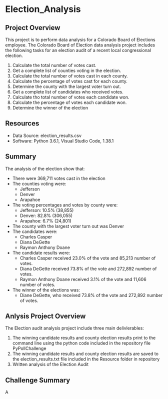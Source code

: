 # Election_Analysis

## Project Overview
This project is to perform data analysis for a Colorado Board of Elections employee. The Colorado Board of Election data analysis project includes the following tasks for an election audit of a recent local congressional election.

1. Calculate the total number of votes cast.
2. Get a complete list of counties voting in the election.
3. Calculate the total number of votes cast in each county.
4. Calculate the percentage of votes cast for each county.
5. Determine the county with the largest voter turn out.
6. Get a complete list of candidates who received votes.
7. Calculate tho total number of votes each candidate won.
8. Calculate the percentage of votes each candidate won.
9. Determine the winner of the election

## Resources
- Data Source: election_results.csv
- Software: Python 3.6.1, Visual Studio Code, 1.38.1

## Summary
The analysis of the election show that:
- There were 369,711 votes cast in the election
- The counties voting were:
  - Jefferson
  - Denver
  - Arapahoe
- The voting percentages and votes by county were:
  - Jefferson: 10.5% (38,855)
  - Denver: 82.8% (306,055)
  - Arapahoe: 6.7% (24,801)
- The county with the largest voter turn out was Denver
- The candidates were:
  - Charles Casper
  - Diana DeGette
  - Raymon Anthony Doane
- The candidate results were:
  - Charles Casper received 23.0% of the vote and 85,213 number of votes.
  - Diana DeGette received 73.8% of the vote and 272,892 number of votes.
  - Raymon Anthony Doane received 3.1% of the vote and 11,606 number of votes.
- The winner of the elections was:
  - Diane DeGette, who received 73.8% of the vote and 272,892 number of votes.

## Anlysis Project Overview
The Election audit analysis project include three main delivlerables:
1. The winning candidate results and county election results print to the command line using the python code included in the repository file PyPollChallenge
2. The winning candidate results and county election results are saved to the election_results.txt file included in the Resource folder in repository
3. Written analysis of the Election Audit
## Challenge Summary
A
